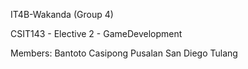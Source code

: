 IT4B-Wakanda (Group 4)

CSIT143 - Elective 2 - GameDevelopment

Members:
 Bantoto
 Casipong
 Pusalan
 San Diego
 Tulang